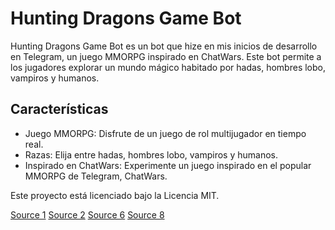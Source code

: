 # Hunting Dragons Game Bot

Hunting Dragons Game Bot es un bot que hize en mis inicios de desarrollo en Telegram, un juego MMORPG inspirado en ChatWars. Este bot permite a los jugadores explorar un mundo mágico habitado por hadas, hombres lobo, vampiros y humanos.


## Características

- Juego MMORPG: Disfrute de un juego de rol multijugador en tiempo real.
- Razas: Elija entre hadas, hombres lobo, vampiros y humanos.
- Inspirado en ChatWars: Experimente un juego inspirado en el popular MMORPG de Telegram, ChatWars.


Este proyecto está licenciado bajo la Licencia MIT.

[Source 1](https://github.com/telegram-bot-rb/telegram-bot/blob/master/README.md)
[Source 2](https://dev.to/rohit19060/how-to-write-stunning-github-readme-md-template-provided-5b09)
[Source 6](https://github.com/satanas/DnDCompanionBot)
[Source 8](https://www.npmjs.com/package/node-telegram-bot-api)
